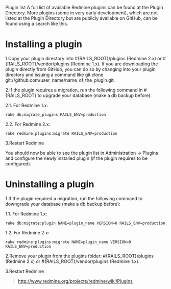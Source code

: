 Plugin list
A full list of available Redmine plugins can be found at the Plugin Directory.
More plugins (some in very early development), which are not listed at the Plugin Directory but are publicly available on GitHub, can be found using a search like this.

# Installing a plugin
1.Copy your plugin directory into #{RAILS_ROOT}/plugins (Redmine 2.x) or #{RAILS_ROOT}/vendor/plugins (Redmine 1.x). If you are downloading the plugin directly from GitHub, you can do so by changing into your plugin directory and issuing a command like git clone
 git://github.com/user_name/name_of_the_plugin.git.


2.If the plugin requires a migration, run the following command in #{RAILS_ROOT} to upgrade your database (make a db backup before).

2.1. For Redmine 1.x:
```
rake db:migrate_plugins RAILS_ENV=production
```

2.2. For Redmine 2.x:
```
rake redmine:plugins:migrate RAILS_ENV=production
```

3.Restart Redmine

You should now be able to see the plugin list in Administration -> Plugins and configure the newly installed plugin (if the plugin requires to be configured).

# Uninstalling a plugin
1.If the plugin required a migration, run the following command to downgrade your database (make a db backup before):

1.1. For Redmine 1.x:
```
rake db:migrate:plugin NAME=plugin_name VERSION=0 RAILS_ENV=production
```

1.2. For Redmine 2.x:
```
rake redmine:plugins:migrate NAME=plugin_name VERSION=0 RAILS_ENV=production
```

2.Remove your plugin from the plugins folder: #{RAILS_ROOT}/plugins (Redmine 2.x) or #{RAILS_ROOT}/vendor/plugins (Redmine 1.x)..

3.Restart Redmine

> http://www.redmine.org/projects/redmine/wiki/Plugins
